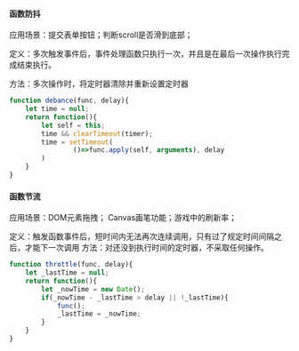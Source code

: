 #### 函数防抖

应用场景：提交表单按钮；判断scroll是否滑到底部；

定义：多次触发事件后，事件处理函数只执行一次，并且是在最后一次操作执行完成结束执行。

方法：多次操作时，将定时器清除并重新设置定时器

~~~javascript
function debance(func, delay){
	let time = null;
    return function(){
		let self = this;
		time && clearTimeout(timer);
		time = setTimeout(
				()=>func.apply(self, arguments), delay
		)
    }
}
~~~

#### 函数节流
应用场景：DOM元素拖拽； Canvas画笔功能；游戏中的刷新率；

定义：触发函数事件后，短时间内无法再次连续调用，只有过了规定时间间隔之后，才能下一次调用
方法：对还没到执行时间的定时器，不采取任何操作。
~~~javascript
function throttle(func, delay){
    let _lastTime = null;
    return function(){
        let _nowTime = new Date();
        if(_nowTime - _lastTime > delay || !_lastTime){
            func();
            _lastTime = _nowTime;
        }
    }
}

